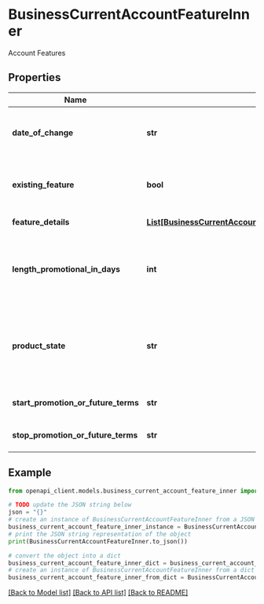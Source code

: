 # BusinessCurrentAccountFeatureInner

Account Features

## Properties

Name | Type | Description | Notes
------------ | ------------- | ------------- | -------------
**date_of_change** | **str** | Date of the change if it refers to future terms | [optional] 
**existing_feature** | **bool** | Indicates whether the account has any feature | 
**feature_details** | [**List[BusinessCurrentAccountFeatureInnerFeatureDetailsInner]**](BusinessCurrentAccountFeatureInnerFeatureDetailsInner.md) | Feature details | [optional] 
**length_promotional_in_days** | **int** | Describes the length if only a duration is given instead of a date | [optional] 
**product_state** | **str** | Describes if the offering is promotional or a description of a future state. | [optional] 
**start_promotion_or_future_terms** | **str** | Describes the start date | [optional] 
**stop_promotion_or_future_terms** | **str** | Describes the end date | [optional] 

## Example

```python
from openapi_client.models.business_current_account_feature_inner import BusinessCurrentAccountFeatureInner

# TODO update the JSON string below
json = "{}"
# create an instance of BusinessCurrentAccountFeatureInner from a JSON string
business_current_account_feature_inner_instance = BusinessCurrentAccountFeatureInner.from_json(json)
# print the JSON string representation of the object
print(BusinessCurrentAccountFeatureInner.to_json())

# convert the object into a dict
business_current_account_feature_inner_dict = business_current_account_feature_inner_instance.to_dict()
# create an instance of BusinessCurrentAccountFeatureInner from a dict
business_current_account_feature_inner_from_dict = BusinessCurrentAccountFeatureInner.from_dict(business_current_account_feature_inner_dict)
```
[[Back to Model list]](../README.md#documentation-for-models) [[Back to API list]](../README.md#documentation-for-api-endpoints) [[Back to README]](../README.md)



